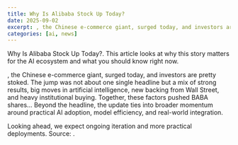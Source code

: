 ```yaml
---
title: Why Is Alibaba Stock Up Today?
date: 2025-09-02
excerpt: , the Chinese e-commerce giant, surged today, and investors are pretty stoked. The jump was not about one single headline but a mix of strong results, big moves in artificial intelligence, new backing from Wall Street, and heavy institutional buying. Together, these factors pushed BABA shares...
categories: [ai, news]
---
```


Why Is Alibaba Stock Up Today?. This article looks at why this story matters for the AI ecosystem and what you should know right now.

, the Chinese e-commerce giant, surged today, and investors are pretty stoked. The jump was not about one single headline but a mix of strong results, big moves in artificial intelligence, new backing from Wall Street, and heavy institutional buying. Together, these factors pushed BABA shares... Beyond the headline, the update ties into broader momentum around practical AI adoption, model efficiency, and real-world integration.

Looking ahead, we expect ongoing iteration and more practical deployments. Source: .
